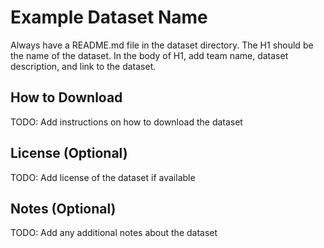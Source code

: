 # Example Dataset Name

Always have a README.md file in the dataset directory. The H1 should be the name of the dataset. 
In the body of H1, add team name, dataset description, and link to the dataset.

## How to Download

TODO: Add instructions on how to download the dataset

## License (Optional)

TODO: Add license of the dataset if available

## Notes (Optional)

TODO: Add any additional notes about the dataset